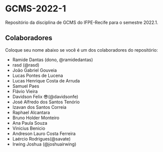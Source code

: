 # GCMS-2022-1
Repositório da disciplina de GCMS do IFPE-Recife para o semestre 2022.1.

## Colaboradores
Coloque seu nome abaixo se você é um dos colaboradores do repositório:
* Ramide Dantas (dono, @ramidedantas)
* rasd (@rasd)
* João Gabriel Gouveia
* Lucas Pontes de Lucena
* Lucas Henrique Costa de Arruda
* Samuel Paes
* Flávio Vieira
* Davidson Felix 😎(@davidsonfe)
* José Alfredo dos Santos Tenório
* Izavan dos Santos Correia
* Raphael Alcantara
* Bruno Holder Monteiro
* Ana Paula Souza
* Vinicius Benicio
* Andreson Lauro Costa Ferreira
* Laércio Rodrigues(@savate)
* Irwing Joshua (@joshuairwing)

